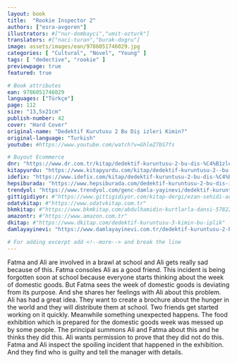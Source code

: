 ```yaml
---
layout: book
title:  "Rookie Inspector 2"
authors: ["esra-avgoren"]
illustrators: #["nur-dombayci","umit-ozturk"]
translators: #["naci-turan","burak-dogru"]
image: assets/images/ean/9786051746029.jpg
categories: [ "Cultural", "Novel", "Young" ]
tags: [ "dedective", "rookie" ]
previewpage: true
featured: true

# Book attributes
ean: 9786051746029
languages: ["Türkçe"]
page: 112
size: "13,5x21cm"
publish-number: 42
cover: "Hard Cover"
original-name: "Dedektif Kurutusu 2 Bu Diş izleri Kimin?"
original-language: "Turkish"
youtube: #https://www.youtube.com/watch?v=GhleZ7bS7fs

# Buyout Ecommerce
dnr: "https://www.dr.com.tr/kitap/dedektif-kuruntusu-2-bu-dis-%C4%B1zleri-kimin/cocuk-ve-genclik/okul-cagi-6-10-yas/cocuk-oykuhikaye/urunno=0001750195001"
kitapyurdu: "https://www.kitapyurdu.com/kitap/dedektif-kuruntusu-2--bu-dis-izleri-kimin/455954.html&filter_name=Dedektif+Kuruntusu-2%3A+Bu+Di%C5%9F+%C4%B0zleri+Kimin%3F"
idefix: "https://www.idefix.com/kitap/dedektif-kuruntusu-2-bu-dis-%C4%B1zleri-kimin/cocuk-ve-genclik/okul-cagi-6-10-yas/cocuk-oykuhikaye/urunno=0001750195001"
hepsiburada: "https://www.hepsiburada.com/dedektif-kuruntusu-2-bu-dis-izleri-kimin-p-HBV00000GM3T0"
trendyol: "https://www.trendyol.com/genc-damla-yayinevi/dedektif-kuruntusu-2-bu-dis-izleri-kimin-p-4678122"
gittigidiyor: #"https://www.gittigidiyor.com/kitap-dergi/ezan-sehidi-adnan-menderes_pdp_732728793"
odatvkitap: #"https://www.odatvkitap.com.tr"
bkmkitap: #"https://www.bkmkitap.com/abdulhamidin-kurtlarla-dansi-578226"
amazontr: #"https://www.amazon.com.tr"
dkitap: #"https://www.dkitap.com/dedektif-kuruntusu-3-kimin-bu-iplik"
damlayayinevi: "https://www.damlayayinevi.com.tr/dedektif-kuruntusu-2-bu-dis-izleri-kimin"

# For adding excerpt add <!--more--> and break the line
---
```

Fatma and Ali are involved in a brawl at school and Ali gets really sad because of this. Fatma
consoles Ali as a good friend. This incident is being forgotten soon at school because everyone
starts thinking about the week of domestic goods. But Fatma sees the week of domestic goods is
deviating from its purpose. And she shares her feelings with Ali about this problem. Ali has had a
great idea. They want to create a brochure about the hunger in the world and they will distribute
them at school. Two friends get started working on it quickly. Meanwhile something unexpected
happens. The food exhibition which is prepared for the domestic goods week was messed up by
some people. The principal summons Ali and Fatma about this and he thinks they did this. Ali
wants permission to prove that they did not do this. Fatma and Ali inspect the spoiling incident
that happened in the exhibition. And they find who is guilty and tell the manager with details.
<!--more--> 
